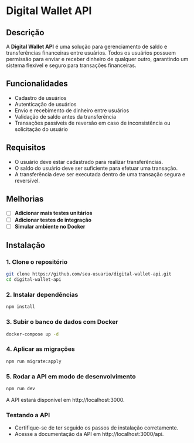 # Digital Wallet API

## Descrição

A **Digital Wallet API** é uma solução para gerenciamento de saldo e transferências financeiras entre usuários. Todos os usuários possuem permissão para enviar e receber dinheiro de qualquer outro, garantindo um sistema flexível e seguro para transações financeiras.

## Funcionalidades

- Cadastro de usuários
- Autenticação de usuários
- Envio e recebimento de dinheiro entre usuários
- Validação de saldo antes da transferência
- Transações passíveis de reversão em caso de inconsistência ou solicitação do usuário

## Requisitos

- O usuário deve estar cadastrado para realizar transferências.
- O saldo do usuário deve ser suficiente para efetuar uma transação.
- A transferência deve ser executada dentro de uma transação segura e reversível.

## Melhorias

- [ ] **Adicionar mais testes unitários**
- [ ] **Adicionar testes de integração**
- [ ] **Simular ambiente no Docker**

## Instalação

### 1. Clone o repositório

```bash
git clone https://github.com/seu-usuario/digital-wallet-api.git
cd digital-wallet-api
```

### 2. Instalar dependências

```bash
npm install
```

### 3. Subir o banco de dados com Docker

```bash
docker-compose up -d
```

### 4. Aplicar as migrações

```bash
npm run migrate:apply

```

### 5. Rodar a API em modo de desenvolvimento

```bash
npm run dev
```

A API estará disponível em http://localhost:3000.

### Testando a API

- Certifique-se de ter seguido os passos de instalação corretamente.
- Acesse a documentação da API em http://localhost:3000/api.
